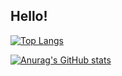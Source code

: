 ## Hello! 

[![Top Langs](https://github-readme-stats.vercel.app/api/top-langs/?username=yu5uke-1024&layout=compact&theme=onedark)](https://github.com/anuraghazra/github-readme-stats)

[![Anurag's GitHub stats](https://github-readme-stats.vercel.app/api?username=yu5uke-1024&theme=onedark&show_icons=true)](https://github.com/anuraghazra/github-readme-stats)
